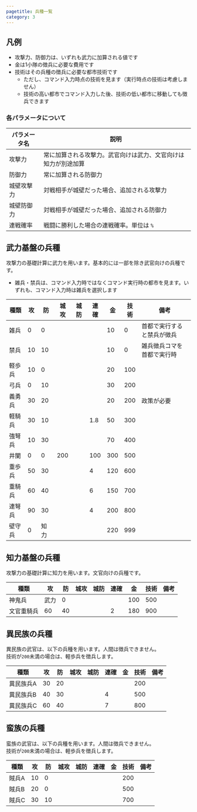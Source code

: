 ```yaml
---
pagetitle: 兵種一覧
category: 3
---
```


## 凡例

* 攻撃力、防御力は、いずれも武力に加算される値です
* 金は1小隊の徴兵に必要な費用です
* 技術はその兵種の徴兵に必要な都市技術です
  * ただし、コマンド入力時点の技術を見ます（実行時点の技術は考慮しません）
  * 技術の高い都市でコマンド入力した後、技術の低い都市に移動しても徴兵できます

### 各パラメータについて

| パラメータ名 | 説明 |
| -- | -- |
| 攻撃力 | 常に加算される攻撃力。武官向けは武力、文官向けは知力が別途加算 |
| 防御力 | 常に加算される防御力 |
| 城壁攻撃力 | 対戦相手が城壁だった場合、追加される攻撃力 |
| 城壁防御力 | 対戦相手が城壁だった場合、追加される防御力 |
| 連戦確率 | 戦闘に勝利した場合の連戦確率。単位は `%` |

## 武力基盤の兵種

攻撃力の基礎計算に武力を用います。基本的には一部を除き武官向けの兵種です。

* 雑兵・禁兵は、コマンド入力時ではなくコマンド実行時の都市を見ます。いずれも、コマンド入力時は雑兵を選択します

| 種類 | 攻 | 防 | 城攻 | 城防 | 連確 | 金 | 技術 | 備考 |
| -- | -- | -- | -- | -- | -- | -- | -- | -- |
| 雑兵 | 0 | 0 | | | | 10 | 0 | 首都で実行すると禁兵が徴兵 |
| 禁兵 | 10 | 10 | | | | 10 | 0 | 雑兵徴兵コマを首都で実行時 |
| 軽歩兵 | 10 | 0 | | | | 20 | 100 | |
| 弓兵 | 0 | 10 | | | | 30 | 200 | |
| 義勇兵 | 30 | 20 | | | | 20 | 200 | 政策が必要 |
| 軽騎兵 | 30 | 10 | | | 1.8 | 50 | 300 | |
| 強弩兵 | 10 | 30 | | | | 70 | 400 | |
| 井闌 | 0 | 0 | 200 | | 100 | 300 | 500 | |
| 重歩兵 | 50 | 30 | | | 4 | 120 | 600 | |
| 重騎兵 | 60 | 40 | | | 6 | 150 | 700 | |
| 連弩兵 | 90 | 30 | | | 4 | 200 | 800 |
| 壁守兵 | 0 | 知力 | | | | 220 | 999 | |

## 知力基盤の兵種

攻撃力の基礎計算に知力を用います。文官向けの兵種です。

| 種類 | 攻 | 防 | 城攻 | 城防 | 連確 | 金 | 技術 | 備考 |
| -- | -- | -- | -- | -- | -- | -- | -- | -- |
| 神鬼兵 | 武力 | 0 | | | | 100 | 500 | |
| 文官重騎兵 | 60 | 40 | | | 2 | 180 | 900 | |

## 異民族の兵種

異民族の武官は、以下の兵種を用います。人間は徴兵できません。  
技術が`200`未満の場合は、軽歩兵を徴兵します。

| 種類 | 攻 | 防 | 城攻 | 城防 | 連確 | 金 | 技術 | 備考 |
| -- | -- | -- | -- | -- | -- | -- | -- | -- |
| 異民族兵A | 30 | 20 | | | | | 200 | |
| 異民族兵B | 40 | 30 | | | 4 | | 500 | |
| 異民族兵C | 60 | 40 | | | 7 | | 800 | |

## 蛮族の兵種

蛮族の武官は、以下の兵種を用います。人間は徴兵できません。  
技術が`200`未満の場合は、軽歩兵を徴兵します。

| 種類 | 攻 | 防 | 城攻 | 城防 | 連確 | 金 | 技術 | 備考 |
| -- | -- | -- | -- | -- | -- | -- | -- | -- |
| 賊兵A | 10 | 0 | | | | | 200 | |
| 賊兵B | 20 | 0 | | | | | 500 | |
| 賊兵C | 30 | 10 | | | | | 700 | |
